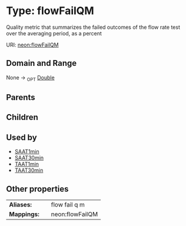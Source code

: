 
# Type: flowFailQM


Quality metric that summarizes the failed outcomes of the flow rate test over the averaging period, as a percent

URI: [neon:flowFailQM](https://data.neonscience.org/flowFailQM)


## Domain and Range

None ->  <sub>OPT</sub> [Double](types/Double.md)

## Parents


## Children


## Used by

 * [SAAT1min](SAAT1min.md)
 * [SAAT30min](SAAT30min.md)
 * [TAAT1min](TAAT1min.md)
 * [TAAT30min](TAAT30min.md)

## Other properties

|  |  |  |
| --- | --- | --- |
| **Aliases:** | | flow fail q m |
| **Mappings:** | | neon:flowFailQM |

